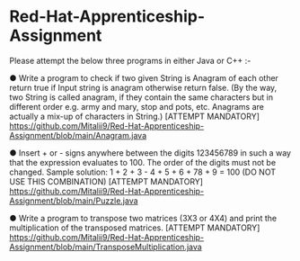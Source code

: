 # Red-Hat-Apprenticeship-Assignment

Please attempt the below three programs in either Java or C++ :-

● Write a program to check if two given String is Anagram of each other return true if Input
string is anagram otherwise return false. (By the way, two String is called anagram, if
they contain the same characters but in different order e.g. army and mary, stop and
pots, etc. Anagrams are actually a mix-up of characters in String.) [ATTEMPT
MANDATORY]
https://github.com/Mitalii9/Red-Hat-Apprenticeship-Assignment/blob/main/Anagram.java


● Insert + or - signs anywhere between the digits 123456789 in such a way that the
expression evaluates to 100. The order of the digits must not be changed.
Sample solution: 1 + 2 + 3 - 4 + 5 + 6 + 78 + 9 = 100 (DO NOT USE THIS
COMBINATION) [ATTEMPT MANDATORY]
https://github.com/Mitalii9/Red-Hat-Apprenticeship-Assignment/blob/main/Puzzle.java

● Write a program to transpose two matrices (3X3 or 4X4) and print the multiplication of
the transposed matrices. [ATTEMPT MANDATORY]
https://github.com/Mitalii9/Red-Hat-Apprenticeship-Assignment/blob/main/TransposeMultiplication.java
